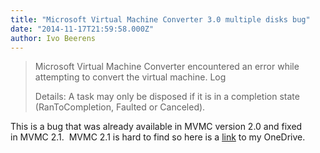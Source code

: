 ```yaml
---
title: "Microsoft Virtual Machine Converter 3.0 multiple disks bug"
date: "2014-11-17T21:59:58.000Z"
author: Ivo Beerens
---
```


> Microsoft Virtual Machine Converter encountered an error while attempting to convert the virtual machine. Log 
> 
> Details: A task may only be disposed if it is in a completion state (RanToCompletion, Faulted or Canceled).

This is a bug that was already available in MVMC version 2.0 and fixed in MVMC 2.1.  MVMC 2.1 is hard to find so here is a [link](https://onedrive.live.com/redir?resid=570EBBF7BFDEA790!15622&authkey=!APrHxFQBdUYy0wc&ithint=folder%2czip) to my OneDrive.



